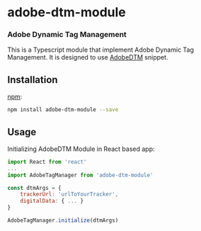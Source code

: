 # adobe-dtm-module
### Adobe Dynamic Tag Management

This is a Typescript module that implement Adobe Dynamic Tag Management. It is designed to use [AdobeDTM](https://docs.adobe.com/content/help/en/dtm/using/dtm-home.html) snippet.

## Installation

[npm](https://www.npmjs.com/):

```bash
npm install adobe-dtm-module --save
```

## Usage

Initializing AdobeDTM Module in React based app:

```js
import React from 'react'
...
import AdobeTagManager from 'adobe-dtm-module'

const dtmArgs = {
    trackerUrl: 'urlToYourTracker',
    digitalData: { ... }
}

AdobeTagManager.initialize(dtmArgs)
```
